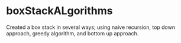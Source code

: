 # boxStackALgorithms
Created a box stack in several ways; using naive recursion, top down approach, greedy algorithm, and bottom up approach.
